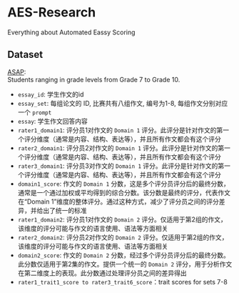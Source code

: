 # AES-Research
Everything about Automated Eassy Scoring


## Dataset

[ASAP](https://www.kaggle.com/c/asap-aes/data?select=Essay_Set_Descriptions.zip):  
Students ranging in grade levels from Grade 7 to Grade 10.

- `essay_id`: 学生作文的id
- `essay_set`: 每组论文的 ID, 比赛共有八组作文, 编号为1-8, 每组作文分别对应一个 `prompt` 
- `essay`: 学生作文回答内容
- `rater1_domain1`: 评分员1对作文的 `Domain 1` 评分。此评分是针对作文的第一个评分维度（通常是内容、结构、表达等），并且所有作文都会有这个评分
- `rater2_domain1`: 评分员2对作文的 `Domain 1` 评分。此评分是针对作文的第一个评分维度（通常是内容、结构、表达等），并且所有作文都会有这个评分
- `rater3_domain1`: 评分员3对作文的 `Domain 1` 评分。此评分是针对作文的第一个评分维度（通常是内容、结构、表达等），并且所有作文都会有这个评分
- `domain1_score`:  作文的 `Domain 1` 分数，这是多个评分员评分后的最终分数，通常是一个通过加权或平均得到的综合分数。该分数是最终的评分，代表作文在“Domain 1”维度的整体评分。通过这种方式，减少了评分员之间的评分差异，并给出了统一的标准
- `rater1_domain2`: 评分员1对作文的 `Domain 2` 评分。仅适用于第2组的作文，该维度的评分可能与作文的语言使用、语法等方面相关
- `rater2_domain2`: 评分员2对作文的 `Domain 2` 评分。仅适用于第2组的作文，该维度的评分可能与作文的语言使用、语法等方面相关
- `domain2_score`: 作文的 `Domain 2` 分数，经过多个评分员评分后的最终分数。此分数仅适用于第2集的作文。提供一个统一的 `Domain 2` 评分，用于分析作文在第二维度上的表现。此分数通过处理评分员之间的差异得出
- `rater1_trait1_score to rater3_trait6_score`：trait scores for sets 7-8
